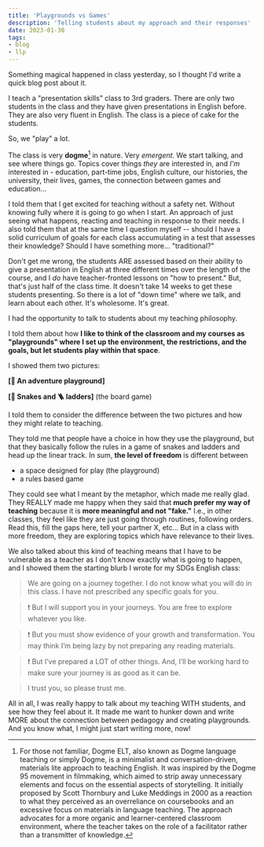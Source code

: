 ```yaml
---
title: 'Playgrounds vs Games' 
description: 'Telling students about my approach and their responses'
date: 2023-01-30
tags:
- blog
- llp
---
```


Something magical happened in class yesterday, so I thought I'd write a quick blog post about it.

I teach a "presentation skills" class to 3rd graders. There are only two students in the class and they have given presentations in English before. They are also very fluent in English. The class is a piece of cake for the students. 

So, we "play" a lot.

The class is very **dogme**[^1] in nature. Very _emergent_. We start talking, and see where things go. Topics cover things *they* are interested in, and *I'm* interested in - education, part-time jobs, English culture, our histories, the university, their lives, games, the connection between games and education...

I told them that I get excited for teaching without a safety net. Without knowing fully where it is going to go when I start. An approach of just seeing what happens, reacting and teaching in response to their needs. 
I also told them that at the same time I question myself -- should I have a solid curriculum of goals for each class accumulating in a test that assesses their knowledge? Should I have something more... "traditional?"

Don't get me wrong, the students ARE assessed based on their ability to give a presentation in English at three different times over the length of the course, and I _do_ have teacher-fronted lessons on "how to present." But, that's just half of the class time. It doesn't take 14 weeks to get these students presenting. So there is a lot of "down time" where we talk, and learn about each other. It's wholesome. It's great.

I had the opportunity to talk to students about my teaching philosophy.

I told them about how **I like to think of the classroom and my courses as "playgrounds" where I set up the environment, the restrictions, and the goals, but let students play within that space**.

I showed them two pictures:

**[🛝 An adventure playground]** 

**[🐍 Snakes and 🪜 ladders]** (the board game)

I told them to consider the difference between the two pictures and how they might relate to teaching.

They told me that people have a choice in how they use the playground, but that they basically follow the rules in a game of snakes and ladders and head up the linear track. In sum, **the level of freedom** is different between

- a space designed for play (the playground)
- a rules based game 

They could see what I meant by the metaphor, which made me really glad. They REALLY made me happy when they said that **much prefer my way of teaching** because it is **more meaningful and not "fake."** I.e., in other classes, they feel like they are just going through routines, following orders. Read this, fill the gaps here, tell your partner X, etc... But in a class with more freedom, they are exploring topics which have relevance to their lives.

We also talked about this kind of teaching means that I have to be vulnerable as a teacher as I don't know exactly what is going to happen, and I showed them the starting blurb I wrote for my SDGs English class:

> We are going on a journey together.
I do not know what you will do in this class. 
I have not prescribed any specific goals for you.

> ❗ But I will support you in your journeys.
You are free to explore whatever you like.

>❗ But you must show evidence of your growth and transformation.
You may think I’m being lazy by not preparing any reading materials.

>❗ But I’ve prepared a LOT of other things.
And, I’ll be working hard to make sure your journey is as good as it can be.

>I trust you, so please trust me.

All in all, I was really happy to talk about my teaching WITH students, and see how they feel about it. It made me want to hunker down and write MORE about the connection between pedagogy and creating playgrounds. And you know what, I might just start writing more, now!


[^1]: For those not familiar, Dogme ELT, also known as Dogme language teaching or simply Dogme, is a minimalist and conversation-driven, materials lite approach to teaching English. It was inspired by the Dogme 95 movement in filmmaking, which aimed to strip away unnecessary elements and focus on the essential aspects of storytelling. It initially proposed by Scott Thornbury and Luke Meddings in 2000 as a reaction to what they perceived as an overreliance on coursebooks and an excessive focus on materials in language teaching. The approach advocates for a more organic and learner-centered classroom environment, where the teacher takes on the role of a facilitator rather than a transmitter of knowledge.